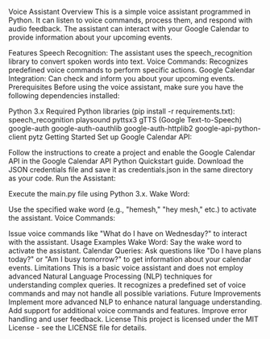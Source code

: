 Voice Assistant
Overview
This is a simple voice assistant programmed in Python. It can listen to voice commands, process them, and respond with audio feedback. The assistant can interact with your Google Calendar to provide information about your upcoming events.

Features
Speech Recognition: The assistant uses the speech_recognition library to convert spoken words into text.
Voice Commands: Recognizes predefined voice commands to perform specific actions.
Google Calendar Integration: Can check and inform you about your upcoming events.
Prerequisites
Before using the voice assistant, make sure you have the following dependencies installed:

Python 3.x
Required Python libraries (pip install -r requirements.txt):
speech_recognition
playsound
pyttsx3
gTTS (Google Text-to-Speech)
google-auth
google-auth-oauthlib
google-auth-httplib2
google-api-python-client
pytz
Getting Started
Set up Google Calendar API:

Follow the instructions to create a project and enable the Google Calendar API in the Google Calendar API Python Quickstart guide.
Download the JSON credentials file and save it as credentials.json in the same directory as your code.
Run the Assistant:

Execute the main.py file using Python 3.x.
Wake Word:

Use the specified wake word (e.g., "hemesh," "hey mesh," etc.) to activate the assistant.
Voice Commands:

Issue voice commands like "What do I have on Wednesday?" to interact with the assistant.
Usage Examples
Wake Word: Say the wake word to activate the assistant.
Calendar Queries: Ask questions like "Do I have plans today?" or "Am I busy tomorrow?" to get information about your calendar events.
Limitations
This is a basic voice assistant and does not employ advanced Natural Language Processing (NLP) techniques for understanding complex queries.
It recognizes a predefined set of voice commands and may not handle all possible variations.
Future Improvements
Implement more advanced NLP to enhance natural language understanding.
Add support for additional voice commands and features.
Improve error handling and user feedback.
License
This project is licensed under the MIT License - see the LICENSE file for details.
